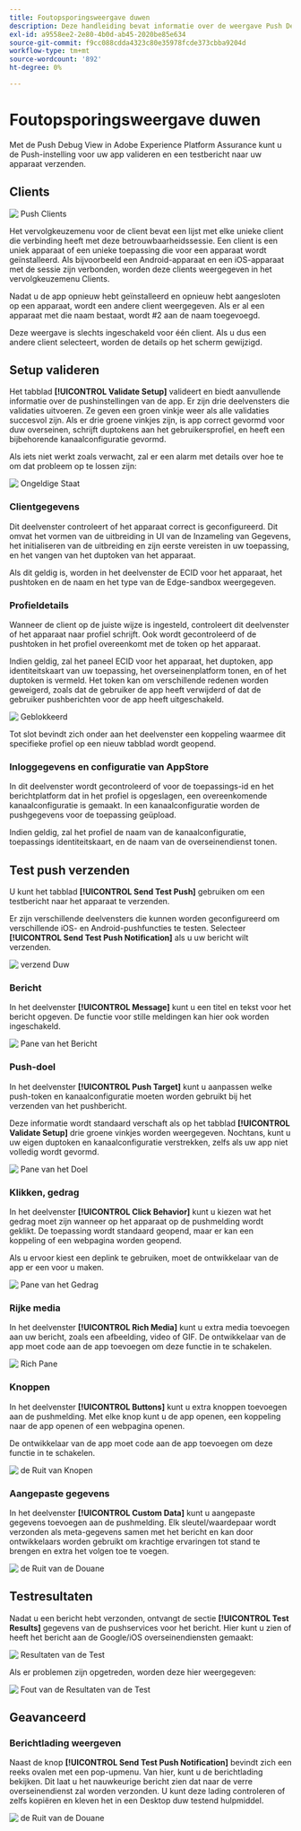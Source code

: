 ```yaml
---
title: Foutopsporingsweergave duwen
description: Deze handleiding bevat informatie over de weergave Push Debug in Adobe Experience Platform Assurance.
exl-id: a9558ee2-2e80-4b0d-ab45-2020be85e634
source-git-commit: f9cc088cdda4323c80e35978fcde373cbba9204d
workflow-type: tm+mt
source-wordcount: '892'
ht-degree: 0%

---
```


# Foutopsporingsweergave duwen

Met de Push Debug View in Adobe Experience Platform Assurance kunt u de Push-instelling voor uw app valideren en een testbericht naar uw apparaat verzenden.

## Clients

![&#x200B; Push Clients &#x200B;](./images/push-debug-view/clients.png)

Het vervolgkeuzemenu voor de client bevat een lijst met elke unieke client die verbinding heeft met deze betrouwbaarheidssessie. Een client is een uniek apparaat of een unieke toepassing die voor een apparaat wordt geïnstalleerd. Als bijvoorbeeld een Android-apparaat en een iOS-apparaat met de sessie zijn verbonden, worden deze clients weergegeven in het vervolgkeuzemenu Clients.

Nadat u de app opnieuw hebt geïnstalleerd en opnieuw hebt aangesloten op een apparaat, wordt een andere client weergegeven. Als er al een apparaat met die naam bestaat, wordt #2 aan de naam toegevoegd.

Deze weergave is slechts ingeschakeld voor één client. Als u dus een andere client selecteert, worden de details op het scherm gewijzigd.

## Setup valideren

Het tabblad **[!UICONTROL Validate Setup]** valideert en biedt aanvullende informatie over de pushinstellingen van de app. Er zijn drie deelvensters die validaties uitvoeren. Ze geven een groen vinkje weer als alle validaties succesvol zijn. Als er drie groene vinkjes zijn, is app correct gevormd voor duw overseinen, schrijft duptokens aan het gebruikersprofiel, en heeft een bijbehorende kanaalconfiguratie gevormd.

Als iets niet werkt zoals verwacht, zal er een alarm met details over hoe te om dat probleem op te lossen zijn:

![&#x200B; Ongeldige Staat &#x200B;](./images/push-debug-view/invalid-state.png)

### Clientgegevens

Dit deelvenster controleert of het apparaat correct is geconfigureerd. Dit omvat het vormen van de uitbreiding in UI van de Inzameling van Gegevens, het initialiseren van de uitbreiding en zijn eerste vereisten in uw toepassing, en het vangen van het duptoken van het apparaat.

Als dit geldig is, worden in het deelvenster de ECID voor het apparaat, het pushtoken en de naam en het type van de Edge-sandbox weergegeven.

### Profieldetails

Wanneer de client op de juiste wijze is ingesteld, controleert dit deelvenster of het apparaat naar profiel schrijft. Ook wordt gecontroleerd of de pushtoken in het profiel overeenkomt met de token op het apparaat.

Indien geldig, zal het paneel ECID voor het apparaat, het duptoken, app identiteitskaart van uw toepassing, het overseinenplatform tonen, en of het duptoken is vermeld. Het token kan om verschillende redenen worden geweigerd, zoals dat de gebruiker de app heeft verwijderd of dat de gebruiker pushberichten voor de app heeft uitgeschakeld.

![&#x200B; Geblokkeerd &#x200B;](./images/push-debug-view/deny-list-blocked.png)

Tot slot bevindt zich onder aan het deelvenster een koppeling waarmee dit specifieke profiel op een nieuw tabblad wordt geopend.

### Inloggegevens en configuratie van AppStore

In dit deelvenster wordt gecontroleerd of voor de toepassings-id en het berichtplatform dat in het profiel is opgeslagen, een overeenkomende kanaalconfiguratie is gemaakt. In een kanaalconfiguratie worden de pushgegevens voor de toepassing geüpload.

Indien geldig, zal het profiel de naam van de kanaalconfiguratie, toepassings identiteitskaart, en de naam van de overseinendienst tonen.

## Test push verzenden

U kunt het tabblad **[!UICONTROL Send Test Push]** gebruiken om een testbericht naar het apparaat te verzenden.

Er zijn verschillende deelvensters die kunnen worden geconfigureerd om verschillende iOS- en Android-pushfuncties te testen. Selecteer **[!UICONTROL Send Test Push Notification]** als u uw bericht wilt verzenden.

![&#x200B; verzend Duw &#x200B;](./images/push-debug-view/send.png)

### Bericht

In het deelvenster **[!UICONTROL Message]** kunt u een titel en tekst voor het bericht opgeven. De functie voor stille meldingen kan hier ook worden ingeschakeld.

![&#x200B; Pane van het Bericht &#x200B;](./images/push-debug-view/message-pane.png)

### Push-doel

In het deelvenster **[!UICONTROL Push Target]** kunt u aanpassen welke push-token en kanaalconfiguratie moeten worden gebruikt bij het verzenden van het pushbericht.

Deze informatie wordt standaard verschaft als op het tabblad **[!UICONTROL Validate Setup]** drie groene vinkjes worden weergegeven. Nochtans, kunt u uw eigen duptoken en kanaalconfiguratie verstrekken, zelfs als uw app niet volledig wordt gevormd.

![&#x200B; Pane van het Doel &#x200B;](./images/push-debug-view/target-pane.png)

### Klikken, gedrag

In het deelvenster **[!UICONTROL Click Behavior]** kunt u kiezen wat het gedrag moet zijn wanneer op het apparaat op de pushmelding wordt geklikt. De toepassing wordt standaard geopend, maar er kan een koppeling of een webpagina worden geopend.

Als u ervoor kiest een deplink te gebruiken, moet de ontwikkelaar van de app er een voor u maken.

![&#x200B; Pane van het Gedrag &#x200B;](./images/push-debug-view/click-behavior.png)

### Rijke media

In het deelvenster **[!UICONTROL Rich Media]** kunt u extra media toevoegen aan uw bericht, zoals een afbeelding, video of GIF. De ontwikkelaar van de app moet code aan de app toevoegen om deze functie in te schakelen.

![&#x200B; Rich Pane &#x200B;](./images/push-debug-view/rich-pane.png)

### Knoppen

In het deelvenster **[!UICONTROL Buttons]** kunt u extra knoppen toevoegen aan de pushmelding. Met elke knop kunt u de app openen, een koppeling naar de app openen of een webpagina openen.

De ontwikkelaar van de app moet code aan de app toevoegen om deze functie in te schakelen.

![&#x200B; de Ruit van Knopen &#x200B;](./images/push-debug-view/buttons-pane.png)

### Aangepaste gegevens

In het deelvenster **[!UICONTROL Custom Data]** kunt u aangepaste gegevens toevoegen aan de pushmelding. Elk sleutel/waardepaar wordt verzonden als meta-gegevens samen met het bericht en kan door ontwikkelaars worden gebruikt om krachtige ervaringen tot stand te brengen en extra het volgen toe te voegen.

![&#x200B; de Ruit van de Douane &#x200B;](./images/push-debug-view/custom-pane.png)

## Testresultaten

Nadat u een bericht hebt verzonden, ontvangt de sectie **[!UICONTROL Test Results]** gegevens van de pushservices voor het bericht. Hier kunt u zien of heeft het bericht aan de Google/iOS overseinendiensten gemaakt:

![&#x200B; Resultaten van de Test &#x200B;](./images/push-debug-view/test-results.png)

Als er problemen zijn opgetreden, worden deze hier weergegeven:

![&#x200B; Fout van de Resultaten van de Test &#x200B;](./images/push-debug-view/test-error.png)

## Geavanceerd

### Berichtlading weergeven

Naast de knop **[!UICONTROL Send Test Push Notification]** bevindt zich een reeks ovalen met een pop-upmenu. Van hier, kunt u de berichtlading bekijken. Dit laat u het nauwkeurige bericht zien dat naar de verre overseinendienst zal worden verzonden. U kunt deze lading controleren of zelfs kopiëren en kleven het in een Desktop duw testend hulpmiddel.

![&#x200B; de Ruit van de Douane &#x200B;](./images/push-debug-view/message-payload.png)

